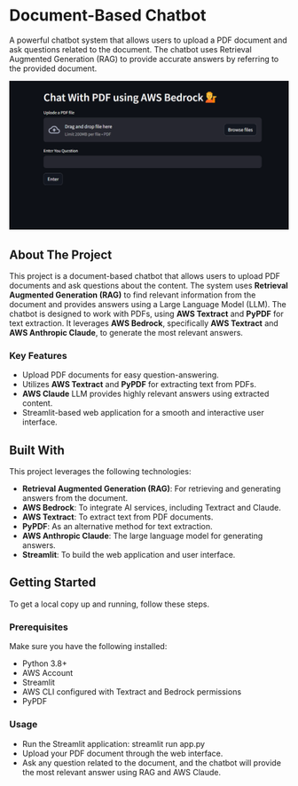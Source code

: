 # Document-Based Chatbot

A powerful chatbot system that allows users to upload a PDF document and ask questions related to the document. The chatbot uses Retrieval Augmented Generation (RAG) to provide accurate answers by referring to the provided document.

![alt text](data/s1-1.png)


## About The Project

This project is a document-based chatbot that allows users to upload PDF documents and ask questions about the content. The system uses **Retrieval Augmented Generation (RAG)** to find relevant information from the document and provides answers using a Large Language Model (LLM). The chatbot is designed to work with PDFs, using **AWS Textract** and **PyPDF** for text extraction. It leverages **AWS Bedrock**, specifically **AWS Textract** and **AWS Anthropic Claude**, to generate the most relevant answers.

### Key Features
- Upload PDF documents for easy question-answering.
- Utilizes **AWS Textract** and **PyPDF** for extracting text from PDFs.
- **AWS Claude** LLM provides highly relevant answers using extracted content.
- Streamlit-based web application for a smooth and interactive user interface.

## Built With

This project leverages the following technologies:
- **Retrieval Augmented Generation (RAG)**: For retrieving and generating answers from the document.
- **AWS Bedrock**: To integrate AI services, including Textract and Claude.
- **AWS Textract**: To extract text from PDF documents.
- **PyPDF**: As an alternative method for text extraction.
- **AWS Anthropic Claude**: The large language model for generating answers.
- **Streamlit**: To build the web application and user interface.

## Getting Started

To get a local copy up and running, follow these steps.

### Prerequisites

Make sure you have the following installed:
- Python 3.8+
- AWS Account
- Streamlit
- AWS CLI configured with Textract and Bedrock permissions
- PyPDF

### Usage
- Run the Streamlit application:
    streamlit run app.py
- Upload your PDF document through the web interface.
- Ask any question related to the document, and the chatbot will provide the most relevant answer using RAG and AWS Claude.